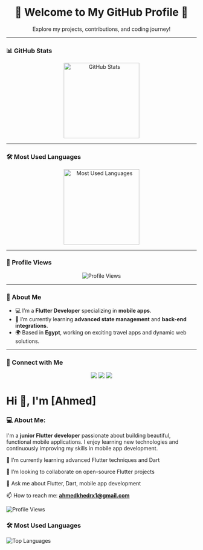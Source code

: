<div align="center">
  <h1>🌟 Welcome to My GitHub Profile 🌟</h1>
  <p>Explore my projects, contributions, and coding journey!</p>
</div>

---

### 📊 GitHub Stats
<div align="center">
  <img src="https://github-readme-stats.vercel.app/api?username=your-username&show_icons=true&theme=radical" alt="GitHub Stats" height="200"/>
</div>

---

### 🛠️ Most Used Languages
<div align="center">
  <img src="https://github-readme-stats.vercel.app/api/top-langs/?username=your-username&layout=compact&theme=radical&langs_count=6" alt="Most Used Languages" height="200"/>
</div>

---

### 👀 Profile Views
<div align="center">
  <img src="https://komarev.com/ghpvc/?username=your-username&color=brightgreen&style=flat-square" alt="Profile Views"/>
</div>

---

### 🌟 About Me
- 💻 I’m a **Flutter Developer** specializing in **mobile apps**.
- 🌱 I’m currently learning **advanced state management** and **back-end integrations**.
- 🌍 Based in **Egypt**, working on exciting travel apps and dynamic web solutions.

---

### 🚀 Connect with Me
<p align="center">
  <a href="https://www.linkedin.com/in/your-linkedin" target="_blank"><img src="https://img.shields.io/badge/-LinkedIn-blue?style=for-the-badge&logo=Linkedin&logoColor=white"/></a>
  <a href="mailto:your-email@gmail.com"><img src="https://img.shields.io/badge/-Email-red?style=for-the-badge&logo=gmail&logoColor=white"/></a>
  <a href="https://twitter.com/your-twitter" target="_blank"><img src="https://img.shields.io/badge/-Twitter-1DA1F2?style=for-the-badge&logo=twitter&logoColor=white"/></a>
</p>


# Hi 👋, I'm [Ahmed]

### 💻 About Me:
I'm a **junior Flutter developer** passionate about building beautiful, functional mobile applications. I enjoy learning new technologies and continuously improving my skills in mobile app development.

🌱 I’m currently learning advanced Flutter techniques and Dart

👯 I’m looking to collaborate on open-source Flutter projects

💬 Ask me about Flutter, Dart, mobile app development

📫 How to reach me: **[ahmedkhedrx1@gmail.com](mailto:ahmedkhedrx1@gmail.com)**

![Profile Views](https://komarev.com/ghpvc/?username=AhmedKhedr&color=blue)

### 🛠️ Most Used Languages

![Top Languages](https://github-readme-stats.vercel.app/api/top-langs/?username=AhmedKhedr1&layout=compact&theme=radical&count_private=true)






